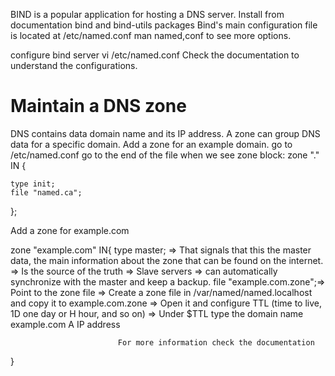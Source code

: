 BIND is a popular application for hosting a DNS server.
Install from documentation
bind and bind-utils packages
Bind's main configuration file is located at /etc/named.conf
man named,conf to see more options.

configure bind server
vi /etc/named.conf
Check the documentation to understand the configurations.

# Maintain a DNS zone

DNS contains data domain name and its IP address.
A zone can group DNS data for a specific domain.
Add a zone for an example domain.
go to /etc/named.conf
go to the end of the file when we see zone block:
zone "." IN {

    type init;
    file "named.ca";
};

Add a zone for example.com

zone "example.com" IN{
    type master; => That signals that this the master data, the main information about the zone that can be found on the internet.
                => Is the source of the truth
                => Slave servers => can automatically synchronize with the master and keep a backup.
    file "example.com.zone";=> Point to the zone file
                            => Create a zone file in /var/named/named.localhost and copy it to example.com.zone
                            => Open it and configure TTL (time to live, 1D one day or H hour, and so on)
                            => Under $TTL type the domain name example.com     A  IP address

                            For more information check the documentation

}



